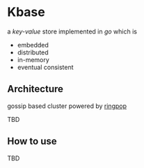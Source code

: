 # Kbase

a *key-value* store implemented in *go* which is

* embedded
* distributed
* in-memory
* eventual consistent

## Architecture

gossip based cluster powered by [ringpop](https://github.com/uber/ringpop-go)

TBD

## How to use

TBD
